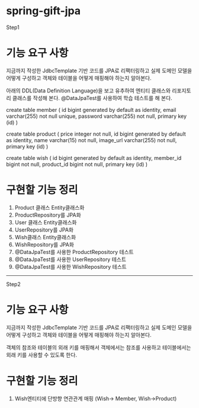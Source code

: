 # spring-gift-jpa
 
Step1
# 기능 요구 사항
지금까지 작성한 JdbcTemplate 기반 코드를 JPA로 리팩터링하고 실제 도메인 모델을 어떻게 구성하고 객체와 테이블을 어떻게 매핑해야 하는지 알아본다.

아래의 DDL(Data Definition Language)을 보고 유추하여 엔티티 클래스와 리포지토리 클래스를 작성해 본다.
@DataJpaTest를 사용하여 학습 테스트를 해 본다.

create table member
(
id bigint generated by default as identity,
email varchar(255) not null unique,
password varchar(255) not null,
primary key (id)
)

create table product
(
price integer not null,
id bigint generated by default as identity,
name varchar(15)  not null,
image_url varchar(255) not null,
primary key (id)
)

create table wish
(
id bigint generated by default as identity,
member_id bigint not null,
product_id bigint not null,
primary key (id)
)

# 구현할 기능 정리
1. Product 클래스 Entity클래스화 
2. ProductRepository를 JPA화
3. User 클래스 Entity클래스화
4. UserRepository를 JPA화
5. Wish클래스 Entity클래스화
6. WishRepository를 JPA화
7. @DataJpaTest를 사용한 ProductRepository 테스트
8. @DataJpaTest를 사용한 UserRepository 테스트
9. @DataJpaTest를 사용한 WishRepository 테스트


---------------------------------------------------------------
Step2

# 기능 요구 사항
지금까지 작성한 JdbcTemplate 기반 코드를 JPA로 리팩터링하고 실제 도메인 모델을 어떻게 구성하고 객체와 테이블을 어떻게 매핑해야 하는지 알아본다.

객체의 참조와 테이블의 외래 키를 매핑해서 객체에서는 참조를 사용하고 테이블에서는 외래 키를 사용할 수 있도록 한다.

# 구현할 기능 정리
1. Wish엔티티에 단방향 연관관계 매핑 (Wish-> Member, Wish->Product)